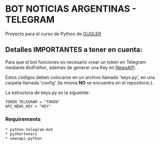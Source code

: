 # BOT NOTICIAS ARGENTINAS - TELEGRAM
Proyecto para el curso de Python de [GUGLER](https://www.gugler.com.ar)

## Detalles IMPORTANTES a tener en cuenta:

Para que el bot funciones es necesario crear un token en Telegram mediante *BotFather*, además de generar una Key en [NewsAPI](https://newsapi.org/). 

Estos códigos deben colocarse en un archivo llamado 'keys.py', en una carpeta llamada 'config' (la misma **NO** se encuentra en el repositorio.).

La estructora de keys.py es la siguiente:

```
TOKEN_TELEGRAM = "TOKEN"
API_NEWS_KEY = "KEY"
```

### Requirements
    * python-telegram-bot
    * pyshorteners
    * newsapi-python
